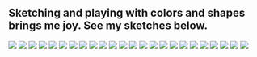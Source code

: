 
## Sketching and playing with colors and shapes brings me joy. See my sketches below.

<img class="profile-picture" src="sketches/sketch1.jpg">

<img class="profile-picture" src="sketches/sketch3.jpg">

<img class="profile-picture" src="sketches/sketch4.jpg">

<img class="profile-picture" src="sketches/sketch9.jpg">

<img class="profile-picture" src="sketches/sketch10.jpg">

<img class="profile-picture" src="sketches/sketch12.jpg">

<img class="profile-picture" src="sketches/sketch14.jpg">

<img class="profile-picture" src="sketches/sketch15.jpg">

<img class="profile-picture" src="sketches/sketch18.jpg">

<img class="profile-picture" src="sketches/sketch19.jpg">

<img class="profile-picture" src="sketches/sketch20.jpg">

<img class="profile-picture" src="sketches/sketch21.jpg">

<img class="profile-picture" src="sketches/sketch22.jpg">

<img class="profile-picture" src="sketches/sketch24.jpg">

<img class="profile-picture" src="sketches/sketch25.jpg">

<img class="profile-picture" src="sketches/sketch26.jpg">

<img class="profile-picture" src="sketches/sketch27.jpg">

<img class="profile-picture" src="sketches/sketch28.jpg">

<img class="profile-picture" src="sketches/sketch30.jpg">

<img class="profile-picture" src="sketches/sketch31.jpg">

<img class="profile-picture" src="sketches/sketch32.jpg">

<img class="profile-picture" src="sketches/sketch33.jpg">

<img class="profile-picture" src="sketches/sketch34.jpg">

<img class="profile-picture" src="sketches/sketch35.jpg">




